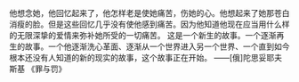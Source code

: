 他想念她，他回忆起来了，他怎样老是使她痛苦，伤她的心。他想起来了她那苍白消瘦的脸。但是这些回忆几乎没有使他感到痛苦。因为他知道他现在应当用什么样的无限深挚的爱情来弥补她所受的一切痛苦。
这是一个新生的故事。一个逐渐再生的故事。一个他逐渐洗心革面、逐渐从一个世界进入另一个世界、一个直到如今根本还没有人知道的新的现实的故事，这个故事正在开始。
——[俄]陀思妥耶夫斯基 《罪与罚》